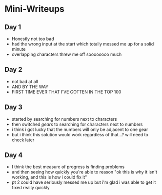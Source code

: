 # Mini-Writeups
## Day 1
- Honestly not too bad
- had the wrong input at the start which totally messed me up for a solid minute
- overlapping characters threw me off soooooooo much

## Day 2
- not bad at all
- AND BY THE WAY
- FIRST TIME EVER THAT I'VE GOTTEN IN THE TOP 100

## Day 3
- started by searching for numbers next to characters
- then switched *gears* to searching for characters next to numbers
- i think i got lucky that the numbers will only be adjacent to one gear
- but i think this solution would work regardless of that...? will need to check later

## Day 4
- I think the best measure of progress is finding problems
- and then seeing how quickly you're able to reason "ok this is why it isn't working, and this is how i could fix it"
- pt 2 could have seriously messed me up but i'm glad i was able to get it fixed really quickly